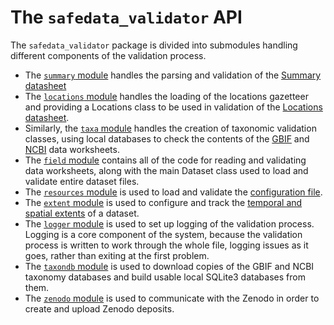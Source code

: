 # The `safedata_validator` API

The `safedata_validator` package is divided into submodules handling different
components of the validation process.

* The [`summary` module](./summary.md) handles the parsing and validation of the
  [Summary datasheet](../../data_providers/data_format/summary.md)
* The [`locations` module](./locations.md) handles the loading of the locations
  gazetteer and providing a Locations class to be used in validation of the
  [Locations datasheet](../../data_providers/data_format/locations.md).
* Similarly, the [`taxa` module](./taxa.md) handles the creation of taxonomic validation
  classes, using local databases to check the contents of the
  [GBIF](../../data_providers/data_format/gbif_taxa.md) and
  [NCBI](../../data_providers/data_format/ncbi_taxa.md) data worksheets.
* The [`field` module](./field.md) contains all of the code for reading and validating
  data worksheets, along with the main Dataset class used to load and validate entire
  dataset files.
* The [`resources` module](./resources.md) is used to load and validate the
  [configuration file](../../data_managers/install/configuration.md).
* The [`extent` module](./extent.md) is used to configure and track the [temporal and
  spatial
  extents](../../data_managers/install/configuration.md#validation-configuration) of a
  dataset.
* The [`logger` module](./logger.md) is used to set up logging of the validation
  process. Logging is a core component of the system, because the validation process is
  written to work through the whole file, logging issues as it goes, rather than exiting
  at the first problem.
* The [`taxondb` module](./taxondb.md) is used to download copies of the GBIF and NCBI
  taxonomy databases and build usable local SQLite3 databases from them.
* The [`zenodo` module](./zenodo.md) is used to communicate with the Zenodo in order to
  create and upload Zenodo deposits.
